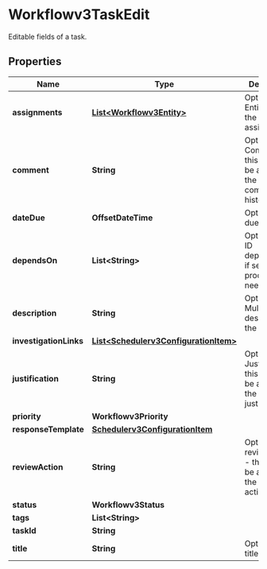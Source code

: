 

# Workflowv3TaskEdit

Editable fields of a task.

## Properties

| Name | Type | Description | Notes |
|------------ | ------------- | ------------- | -------------|
|**assignments** | [**List&lt;Workflowv3Entity&gt;**](Workflowv3Entity.md) | Optional: Entities that the task is assigned to. |  [optional] |
|**comment** | **String** | Optional: Comment - this text will be added to the comments history. |  [optional] |
|**dateDue** | **OffsetDateTime** | Optional: Date due. |  [optional] |
|**dependsOn** | **List&lt;String&gt;** | Optional: Task ID dependencies if sequential processing is needed. |  [optional] |
|**description** | **String** | Optional: Multiline description of the task. |  [optional] |
|**investigationLinks** | [**List&lt;Schedulerv3ConfigurationItem&gt;**](Schedulerv3ConfigurationItem.md) |  |  [optional] |
|**justification** | **String** | Optional: Justification - this text will be added to the respond justification. |  [optional] |
|**priority** | **Workflowv3Priority** |  |  [optional] |
|**responseTemplate** | [**Schedulerv3ConfigurationItem**](Schedulerv3ConfigurationItem.md) |  |  [optional] |
|**reviewAction** | **String** | Optional: review action - this text will be added to the respond action. |  [optional] |
|**status** | **Workflowv3Status** |  |  [optional] |
|**tags** | **List&lt;String&gt;** |  |  [optional] |
|**taskId** | **String** |  |  [optional] |
|**title** | **String** | Optional: Task title (subject). |  [optional] |



